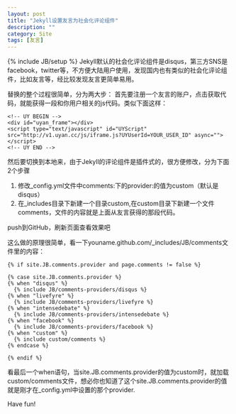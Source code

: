 ```yaml
---
layout: post
title: "Jekyll设置友言为社会化评论组件"
description: ""
category: Site 
tags: [友言]
---
```

{% include JB/setup %}
Jekyll默认的社会化评论组件是disqus，第三方SNS是facebook，twitter等，不方便大陆用户使用，发现国内也有类似的社会化评论组件，比如友言等，经比较发现友言更简单易用。

替换的整个过程很简单，分为两大步：
首先要注册一个友言的账户，点击获取代码，就能获得一段和你用户相关的js代码。类似下面这样：

	<!-- UY BEGIN -->
	<div id="uyan_frame"></div>
	<script type="text/javascript" id="UYScript" src="http://v1.uyan.cc/js/iframe.js?UYUserId=YOUR_USER_ID" async=""></script>
	<!-- UY END -->

然后要切换到本地来，由于Jekyll的评论组件是插件式的，很方便修改，分为下面2个步骤

1. 修改_config.yml文件中comments:下的provider:的值为custom（默认是disqus）
2. 在_includes目录下新建一个目录custom,在custom目录下新建一个文件comments，文件的内容就是上面从友言获得的那段代码。 


push到GitHub，刷新页面查看效果吧

这么做的原理很简单，看一下youname.github.com/_includes/JB/comments文件里的内容：

	{% if site.JB.comments.provider and page.comments != false %}
	
	{% case site.JB.comments.provider %}
	{% when "disqus" %}
	  {% include JB/comments-providers/disqus %}
	{% when "livefyre" %}
	  {% include JB/comments-providers/livefyre %}
	{% when "intensedebate" %}
	  {% include JB/comments-providers/intensedebate %}
	{% when "facebook" %}
	  {% include JB/comments-providers/facebook %}
	{% when "custom" %}
	  {% include custom/comments %}
	{% endcase %}
	
	{% endif %}

看最后一个when语句，当site.JB.comments.provider的值为custom时，就加载custom/comments文件，想必你也知道了这个site.JB.comments.provider的值就是刚才在_config.yml中设置的那个provider.


Have fun!











